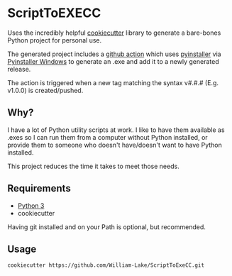 # ScriptToEXECC

Uses the incredibly helpful [cookiecutter](https://github.com/cookiecutter/cookiecutter) library to generate a bare-bones Python project for personal use.

The generated project includes a [github action](https://github.com/features/actions) which uses [pyinstaller](https://www.pyinstaller.org/) via [Pyinstaller Windows](https://github.com/marketplace/actions/pyinstaller-windows) to generate an .exe and add it to a newly generated release.

The action is triggered when a new tag matching the syntax v#.#.# (E.g. v1.0.0) is created/pushed.

## Why?

I have a lot of Python utility scripts at work. I like to have them available as .exes so I can run them from a computer without Python installed, or provide them to someone who doesn't have/doesn't want to have Python installed.

This project reduces the time it takes to meet those needs.

## Requirements

- [Python 3](https://www.python.org/downloads/)
- cookiecutter

Having git installed and on your Path is optional, but recommended.

## Usage

`cookiecutter https://github.com/William-Lake/ScriptToExeCC.git`
